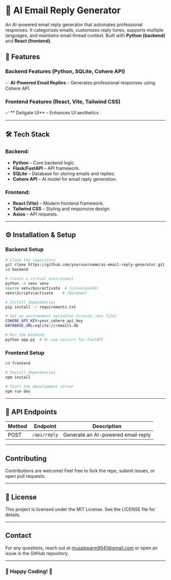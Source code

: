  # 📧 AI Email Reply Generator

An AI-powered email reply generator that automates professional responses. It categorizes emails, customizes reply tones, supports multiple languages, and maintains email thread context. Built with **Python (backend)** and **React (frontend)**.

## 🚀 Features

### Backend Features (Python, SQLite, Cohere API)
✅ **AI-Powered Email Replies** – Generates professional responses using Cohere API.  


### Frontend Features (React, Vite, Tailwind CSS)
✅ ** Deligate UI** – Enhances UI aesthetics .  

---

## 🛠️ Tech Stack

### Backend:
- **Python** – Core backend logic.
- **Flask/FastAPI** – API framework.
- **SQLite** – Database for storing emails and replies.
- **Cohere API** – AI model for email reply generation.


### Frontend:
- **React (Vite)** – Modern frontend framework.
- **Tailwind CSS** – Styling and responsive design.
- **Axios** – API requests.

---

## ⚙️ Installation & Setup

### Backend Setup
```bash
# Clone the repository
git clone https://github.com/yourusername/ai-email-reply-generator.git
cd backend

# Create a virtual environment
python -m venv venv
source venv/bin/activate  # (Linux/macOS)
venv\Scripts\activate    # (Windows)

# Install dependencies
pip install -r requirements.txt

# Set up environment variables (create .env file)
COHERE_API_KEY=your_cohere_api_key
DATABASE_URL=sqlite:///emails.db

# Run the backend
python app.py  # Or use uvicorn for FastAPI
```

### Frontend Setup
```bash
cd frontend

# Install dependencies
npm install

# Start the development server
npm run dev
```

---

## 📌 API Endpoints

| Method | Endpoint          | Description |
|--------|------------------|-------------|
| POST   | `/api/reply`     | Generate an AI-powered email reply |


---

## Contributing
Contributions are welcome! Feel free to fork the repo, submit issues, or open pull requests.

---

## 📜 License
This project is licensed under the MIT License. See the LICENSE file for details.

---

## Contact
For any questions, reach out at [musaleparm9541@gmail.com](mailto:musaleparm9541@gmail.com) or open an issue in the GitHub repository.

---

### 🚀 Happy Coding! 🎉
